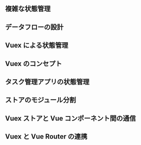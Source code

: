 ## 複雑な状態管理

## データフローの設計

## Vuex による状態管理

## Vuex のコンセプト

## タスク管理アプリの状態管理

## ストアのモジュール分割

## Vuex ストアと Vue コンポーネント間の通信

## Vuex と Vue Router の連携
